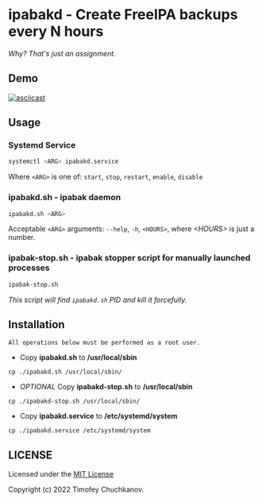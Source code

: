 # ipabakd - Create FreeIPA backups every N hours
*Why? That's just an assignment.*

## Demo
[![asciicast](https://asciinema.org/a/LW9iTRk5zn3AmwGzviq1181BV.svg)](https://asciinema.org/a/LW9iTRk5zn3AmwGzviq1181BV?speed=3)

## Usage
### Systemd Service
```bash
systemctl <ARG> ipabakd.service
```

Where `<ARG>` is one of: `start`, `stop`, `restart`, `enable`, `disable`

### **ipabakd.sh** - ipabak daemon
```bash
ipabakd.sh <ARG>
```

Acceptable `<ARG>` arguments: `--help`, `-h`, `<HOURS>`, where *\<HOURS\>* is just a number.

### **ipabak-stop.sh** - ipabak stopper script for manually launched processes
```bash
ipabak-stop.sh
```

*This script will find `ipabakd.sh` PID and kill it forcefully.*

## Installation
`All operations below must be performed as a root user.`

- Copy **ipabakd.sh** to **/usr/local/sbin**
```
cp ./ipabakd.sh /usr/local/sbin/
```

- *OPTIONAL* Copy **ipabakd-stop.sh** to **/usr/local/sbin**
```
cp ./ipabakd-stop.sh /usr/local/sbin/
```

- Copy **ipabakd.service** to **/etc/systemd/system**
```
cp ./ipabakd.service /etc/systemd/system 
```

## LICENSE
Licensed under the [MIT License](./LICENSE)

Copyright (c) 2022 Timofey Chuchkanov.

